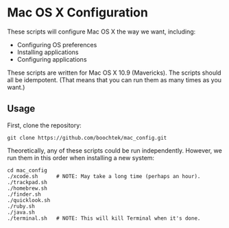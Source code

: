 Mac OS X Configuration
======================

These scripts will configure Mac OS X the way we want, including:

  * Configuring OS preferences
  * Installing applications
  * Configuring applications

These scripts are written for Mac OS X 10.9 (Mavericks).
The scripts should all be idempotent.
(That means that you can run them as many times as you want.)


Usage
-----

First, clone the repository:

~~~ shell
git clone https://github.com/boochtek/mac_config.git
~~~

Theoretically, any of these scripts could be run independently.
However, we run them in this order when installing a new system:

~~~ shell
cd mac_config
./xcode.sh      # NOTE: May take a long time (perhaps an hour).
./trackpad.sh
./homebrew.sh
./finder.sh
./quicklook.sh
./ruby.sh
./java.sh
./terminal.sh   # NOTE: This will kill Terminal when it's done.
~~~
